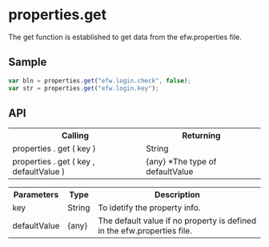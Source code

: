 <H1>properties.get</H1>

The get function is established to get data from the efw.properties file.

<h2>Sample</h2>

```javascript
var bln = properties.get("efw.login.check", false);
var str = properties.get("efw.login.key");
```

<h2>API</h2>

<table>
<tr><th>Calling</th><th>Returning</th></tr>
<tr><td>properties . get ( key )</td><td>String</td></tr>
<tr><td>properties . get ( key , defaultValue )</td><td>{any} *The type of defaultValue</td></tr>
</table>


<table>
<tr><th>Parameters</th><th>Type</th><th>Description</th></tr>
<tr><td>key</td><td>String</td><td>To idetify the property info.</td></tr>
<tr><td>defaultValue</td><td>{any}</td><td>The default value if no property is defined in the efw.properties file.</td></tr>
</table>

